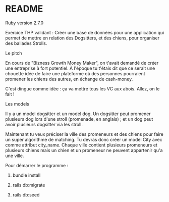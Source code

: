 # README

Ruby version 2.7.0

Exercice THP validant : Créer une base de données pour une application qui permet de mettre en relation des Dogsitters, et des chiens, pour organiser des ballades Strolls.

Le pitch

En cours de "Bizness Growth Money Maker", on t'avait demandé de créer une entreprise à fort potentiel. À l'époque tu t'étais dit que ce serait une chouette idée de faire une plateforme où des personnes pourraient promener les chiens des autres, en échange de cash-money.

C'est dingue comme idée : ça va mettre tous les VC aux abois. Allez, on le fait !

Les models

Il y a un model dogsitter et un model dog. Un dogsitter peut promener plusieurs dog lors d'une stroll (promenade, en anglais) ; et un dog peut avoir plusieurs dogsitter via les stroll.

Maintenant tu veux préciser la ville des promeneurs et des chiens pour faire un super algorithme de matching. Tu devras donc créer un model City avec comme attribut city_name. Chaque ville contient plusieurs promeneurs et plusieurs chiens mais un chien et un promeneur ne peuvent appartenir qu'a une ville.

Pour démarrer le programme :

1. bundle install

2. rails db:migrate

3. rails db:seed

